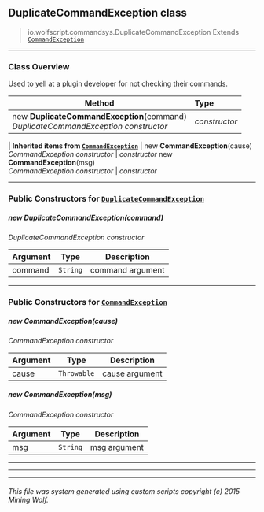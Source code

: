 ## DuplicateCommandException __class__

>io.wolfscript.commandsys.DuplicateCommandException
>Extends [`CommandException`](CommandException.md)

---

### Class Overview

Used to yell at a plugin developer for not checking their commands.

Method | Type   
--- | :--- 
new __DuplicateCommandException__(command) <br> _DuplicateCommandException constructor_ | _constructor_
 |
__Inherited items from [`CommandException`](CommandException.md)__ |
new __CommandException__(cause) <br> _CommandException constructor_ | _constructor_
new __CommandException__(msg) <br> _CommandException constructor_ | _constructor_





---

### Public Constructors for [`DuplicateCommandException`](DuplicateCommandException.md)

##### <a id='duplicatecommandexception'></a>new __DuplicateCommandException__(command) 

_DuplicateCommandException constructor_

Argument | Type | Description  
--- | --- | --- 
command | `String` | command argument

---
### Public Constructors for [`CommandException`](CommandException.md)

##### <a id='commandexception'></a>new __CommandException__(cause) 

_CommandException constructor_

Argument | Type | Description  
--- | --- | --- 
cause | `Throwable` | cause argument

##### <a id='commandexception'></a>new __CommandException__(msg) 

_CommandException constructor_

Argument | Type | Description  
--- | --- | --- 
msg | `String` | msg argument

---
---


---


###### This file was system generated using custom scripts copyright (c) 2015 Mining Wolf.
	

